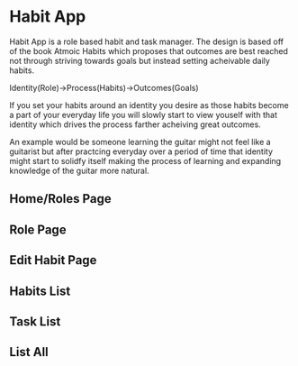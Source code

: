 # Habit App

Habit App is a role based habit and task manager. The design is based off of the book Atmoic Habits which proposes that outcomes are best reached not through striving towards goals but instead setting acheivable daily habits. 

Identity(Role)->Process(Habits)->Outcomes(Goals)

If you set your habits around an identity you desire as those habits become a part of your everyday life you will slowly start to view youself with that identity which drives the process farther acheiving great outcomes. 

An example would be someone learning the guitar might not feel like a guitarist but after practcing everyday over a period of time that identity might start to solidfy itself making the process of learning and expanding knowledge of the guitar more natural. 

## Home/Roles Page

## Role Page

## Edit Habit Page

## Habits List

## Task List

## List All